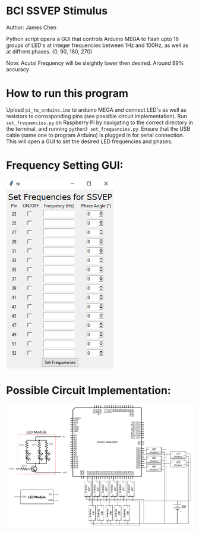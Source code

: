 # BCI SSVEP Stimulus
Author: James Chen

Python script opens a GUI that controls Arduino MEGA to flash upto 16 groups of LED's at integer frequencies between 1Hz and 100Hz, as well as at diffrent phases. (0, 90, 180, 270)

Note: Acutal Frequency will be sleightly lower then desired. Around 99% accuracy

# How to run this program
Upload `pi_to_arduino.ino` to arduino MEGA and connect LED's as well as resistors to corrosponding pins (see possible circuit implementation). Run `set_frequencies.py` on Raspberry Pi by navigating to the correct directory in the terminal, and running `python3 set_frequencies.py`. Ensure that the USB cable (same one to program Arduino) is plugged in for serial connection. This will open a GUI to set the desired LED frequencies and phases.

# Frequency Setting GUI:
![Screenshot of example GUI](gui_screenshot.png)

# Possible Circuit Implementation:
![Screenshot of example GUI](SSVEP_arduino_circuit_diagram.png)
